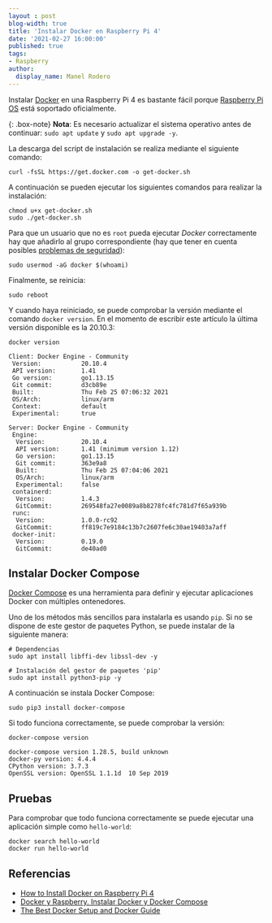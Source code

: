 ```yaml
---
layout : post
blog-width: true
title: 'Instalar Docker en Raspberry Pi 4'
date: '2021-02-27 16:00:00'
published: true
tags:
- Raspberry
author:
  display_name: Manel Rodero
---
```


Instalar [Docker](https://www.docker.com/) en una Raspberry Pi 4 es bastante fácil porque [Raspberry Pi OS](https://docs.docker.com/engine/install/debian/#install-using-the-convenience-script) está soportado oficialmente.

{: .box-note}
**Nota**: Es necesario actualizar el sistema operativo antes de continuar: `sudo apt update` y `sudo apt upgrade -y`.

La descarga del script de instalación se realiza mediante el siguiente comando:

```
curl -fsSL https://get.docker.com -o get-docker.sh
```

A continuación se pueden ejecutar los siguientes comandos para realizar la instalación:

```
chmod u+x get-docker.sh
sudo ./get-docker.sh
```

Para que un usuario que no es `root` pueda ejecutar _Docker_ correctamente hay que añadirlo al grupo correspondiente (hay que tener en cuenta posibles [problemas de seguridad](https://docs.docker.com/engine/security/security/#docker-daemon-attack-surface)):

```
sudo usermod -aG docker $(whoami)
```

Finalmente, se reinicia:

```
sudo reboot
```

Y cuando haya reiniciado, se puede comprobar la versión mediante el comando `docker version`. En el momento de escribir este artículo la última versión disponible es la 20.10.3:

```
docker version
```
```
Client: Docker Engine - Community
 Version:           20.10.4
 API version:       1.41
 Go version:        go1.13.15
 Git commit:        d3cb89e
 Built:             Thu Feb 25 07:06:32 2021
 OS/Arch:           linux/arm
 Context:           default
 Experimental:      true

Server: Docker Engine - Community
 Engine:
  Version:          20.10.4
  API version:      1.41 (minimum version 1.12)
  Go version:       go1.13.15
  Git commit:       363e9a8
  Built:            Thu Feb 25 07:04:06 2021
  OS/Arch:          linux/arm
  Experimental:     false
 containerd:
  Version:          1.4.3
  GitCommit:        269548fa27e0089a8b8278fc4fc781d7f65a939b
 runc:
  Version:          1.0.0-rc92
  GitCommit:        ff819c7e9184c13b7c2607fe6c30ae19403a7aff
 docker-init:
  Version:          0.19.0
  GitCommit:        de40ad0
```

## Instalar Docker Compose

[Docker Compose](https://docs.docker.com/compose/) es una herramienta para definir y ejecutar aplicaciones Docker con múltiples ontenedores.

Uno de los métodos más sencillos para instalarla es usando `pip`. Si no se dispone de este gestor de paquetes Python, se puede instalar de la siguiente manera:

```
# Dependencias
sudo apt install libffi-dev libssl-dev -y

# Instalación del gestor de paquetes 'pip'
sudo apt install python3-pip -y
```

A continuación se instala Docker Compose:

```
sudo pip3 install docker-compose
```
 
Si todo funciona correctamente, se puede comprobar la versión:

```
docker-compose version
```
```
docker-compose version 1.28.5, build unknown
docker-py version: 4.4.4
CPython version: 3.7.3
OpenSSL version: OpenSSL 1.1.1d  10 Sep 2019
```

## Pruebas

Para comprobar que todo funciona correctamente se puede ejecutar una aplicación simple como `hello-world`:

```
docker search hello-world
docker run hello-world
```

## Referencias

* [How to Install Docker on Raspberry Pi 4](https://linuxhint.com/install_docker_raspberry_pi-2/)
* [Docker y Raspberry. Instalar Docker y Docker Compose](https://www.atareao.es/como/docker-y-raspberry-instalar-docker-y-docker-compose/)
* [The Best Docker Setup and Docker Guide](https://wiki.servarr.com/Docker_Guide)

<p></p>

